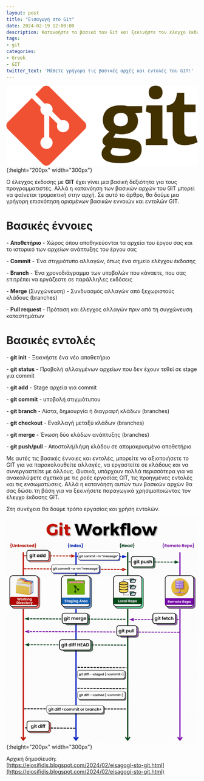 ```yaml
---
layout: post
title: "Εισαγωγή στο Git"
date: 2024-02-19 12:00:00
description: Κατανοήστε τα βασικά του Git και ξεκινήστε τον έλεγχο έκδοσης των projects σας. Μάθετε για repositories, commits, branches και πολλά άλλα.
tags:
- git
categories:
- Greek
- GIT
twitter_text: 'Μάθετε γρήγορα τις βασικές αρχές και εντολές του GIT!'
---
```


![GIT](/post_images/git/Git-logo.png "GIT"){:height="200px" width="300px"}

Ο έλεγχος έκδοσης με **GIT** έχει γίνει μια βασική δεξιότητα για τους προγραμματιστές. Αλλά η κατανόηση των βασικών αρχών του GIT μπορεί να φαίνεται τρομακτική στην αρχή. Σε αυτό το άρθρο, θα δούμε μια γρήγορη επισκόπηση ορισμένων βασικών εννοιών και εντολών GIT.  
  

# Βασικές έννοιες


\- **Αποθετήριο** - Χώρος όπου αποθηκεύονται τα αρχεία του έργου σας και το ιστορικό των αρχείων ανάπτυξης του έργου σας  
  
\- **Commit** - Ένα στιγμιότυπο αλλαγών, όπως ένα σημείο ελέγχου έκδοσης  
  
\- **Branch** - Ένα χρονοδιάγραμμα των υποβολών που κάναετε, που σας επιτρέπει να εργάζεστε σε παράλληλες εκδόσεις  
  
\- **Merge** (Συγχώνευση) - Συνδυασμός αλλαγών από ξεχωριστούς κλάδους (branches)  
  
\- **Pull request** - Πρόταση και έλεγχος αλλαγών πριν από τη συγχώνευση καταστημάτων  
  

# Βασικές εντολές

\- **git init** - Ξεκινήστε ένα νέο αποθετήριο  
  
\- **git status** - Προβολή αλλαγμένων αρχείων που δεν έχουν τεθεί σε stage για commit  
  
\- **git add** - Stage αρχεία για commit  
  
\- **git commit** - υποβολή στιγμιότυπου  
  
\- **git branch** - Λίστα, δημιουργία ή διαγραφή κλάδων (branches)  
  
\- **git checkout** - Εναλλαγή μεταξύ κλάδων (branches)  
  
\- **git merge** - Ένωση δύο κλάδων ανάπτυξης (branches)  
  
\- **git push/pull** - Αποστολή/λήψη κλάδου σε απομακρυσμένο αποθετήριο  
  
Με αυτές τις βασικές έννοιες και εντολές, μπορείτε να αξιοποιήσετε το GIT για να παρακολουθείτε αλλαγές, να εργαστείτε σε κλάδους και να συνεργαστείτε με άλλους. Φυσικά, υπάρχουν πολλά περισσότερα για να ανακαλύψετε σχετικά με τις ροές εργασίας GIT, τις προηγμένες εντολές και τις ενσωματώσεις. Αλλά η κατανόηση αυτών των βασικών αρχών θα σας δώσει τη βάση για να ξεκινήσετε παραγωγικά χρησιμοποιώντας τον έλεγχο έκδοσης GIT.  
  
Στη συνέχεια θα δούμε τρόπο εργασίας και χρήση εντολών.

![Git workflow](/post_images/git/git-workflow.gif "Git workflow"){:height="200px" width="300px"}

Αρχική δημοσίευση:  
[https://eiosifidis.blogspot.com/2024/02/eisagogi-sto-git.html](https://eiosifidis.blogspot.com/2024/02/eisagogi-sto-git.html)
